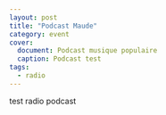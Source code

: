 ```yaml
---
layout: post
title: "Podcast Maude"
category: event
cover:
  document: Podcast musique populaire 
  caption: Podcast test
tags:
  - radio
---
```


 test radio podcast 
 
 
<!-- more -->
